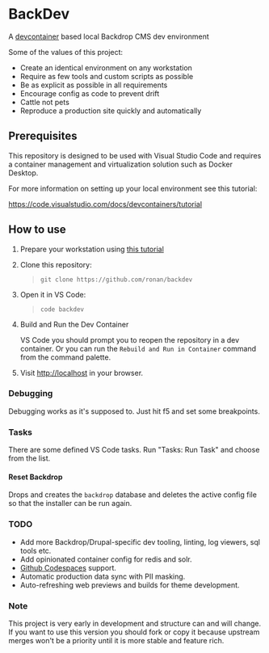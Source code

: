 # BackDev

A [devcontainer](https://containers.dev) based local Backdrop CMS dev environment

Some of the values of this project:

- Create an identical environment on any workstation
- Require as few tools and custom scripts as possible
- Be as explicit as possible in all requirements
- Encourage config as code to prevent drift
- Cattle not pets
- Reproduce a production site quickly and automatically

## Prerequisites

This repository is designed to be used with Visual Studio Code and requires a container management and virtualization solution such as Docker Desktop.

For more information on setting up your local environment see this tutorial:

https://code.visualstudio.com/docs/devcontainers/tutorial

## How to use

1. Prepare your workstation using [this tutorial](https://code.visualstudio.com/docs/devcontainers/tutorial)

2. Clone this repository:

   >`git clone https://github.com/ronan/backdev`

3. Open it in VS Code:

   >`code backdev`

4. Build and Run the Dev Container

   VS Code you should prompt you to reopen the repository in a dev container. Or you can run the `Rebuild and Run in Container` command from the command palette.

5. Visit [http://localhost](http://localhost) in your browser.

### Debugging

Debugging works as it's supposed to. Just hit f5 and set some breakpoints.

### Tasks

There are some defined VS Code tasks. Run "Tasks: Run Task" and choose from the list.

#### Reset Backdrop

Drops and creates the `backdrop` database and deletes the active config file so that the installer can be run again.

### TODO

- Add more Backdrop/Drupal-specific dev tooling, linting, log viewers, sql tools etc.
- Add opinionated container config for redis and solr.
- [Github Codespaces](https://containers.dev/supporting#github-codespaces) support.
- Automatic production data sync with PII masking.
- Auto-refreshing web previews and builds for theme development.

### Note

This project is very early in development and structure can and will change. If you want to use this version you should fork or copy it because upstream merges won't be a priority until it is more stable and feature rich.

